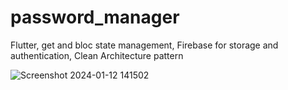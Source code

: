 # password_manager
Flutter, get and bloc state management, Firebase for storage and authentication, Clean Architecture pattern

![Screenshot 2024-01-12 141502](https://github.com/AmjadArbasi/password_manager/assets/111657853/dbfd4fa8-d3be-44af-8b9e-87879410cfec)


